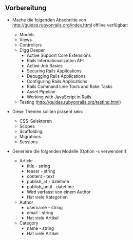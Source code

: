 ## Vorbereitung

* Mache die folgenden Abschnitte von http://guides.rubyonrails.org/index.html offline verfügbar:
    * Models
    * Views
    * Controllers
    * Digg Deeper
        * Active Support Core Extensions
        * Rails Internationalization API
        * Active Job Basics
        * Securing Rails Applications
        * Debugging Rails Applications
        * Configuring Rails Applications
        * Rails Command Line Tools and Rake Tasks
        * Asset Pipeline
        * Working with JavaScript in Rails
    * Testing (http://guides.rubyonrails.org/testing.html)
* Diese Themen sollten präsent sein:
    * CSS-Selektoren
    * Scopes
    * Scaffolding
    * Migrations
    * Sessions

* Generiere die folgenden Modelle (Option -s verwenden!):
    * Article
        * title - string
        * teaser - string
        * content - text
        * publish_at - datetime
        * publish_until - datetime
        * Wird verfasst von einem Author
        * Hat viele Kategorien
    * Author
        * username - string
        * email - string
        * Hat viele Artikel
    * Category
        * name - string
        * Hat viele Artikel
